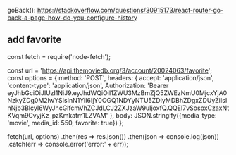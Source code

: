 goBack():
https://stackoverflow.com/questions/30915173/react-router-go-back-a-page-how-do-you-configure-history

## add favorite

const fetch = require('node-fetch');

const url = 'https://api.themoviedb.org/3/account/20024063/favorite';
const options = {
method: 'POST',
headers: {
accept: 'application/json',
'content-type': 'application/json',
Authorization: 'Bearer eyJhbGciOiJIUzI1NiJ9.eyJhdWQiOiI1ZWU3MzBmZjQ5ZWEzNmU0MjcxYjA0NzkyZDg0M2IwYSIsInN1YiI6IjY0OGQ1NDYyNTU5ZDIyMDBhZDgxZDUyZiIsInNjb3BlcyI6WyJhcGlfcmVhZCJdLCJ2ZXJzaW9uIjoxfQ.QQEI7vSospxCzaxNtKVqm9CvyjKz_pzKmkatm1LZVAM'
},
body: JSON.stringify({media_type: 'movie', media_id: 550, favorite: true})
};

fetch(url, options)
.then(res => res.json())
.then(json => console.log(json))
.catch(err => console.error('error:' + err));
